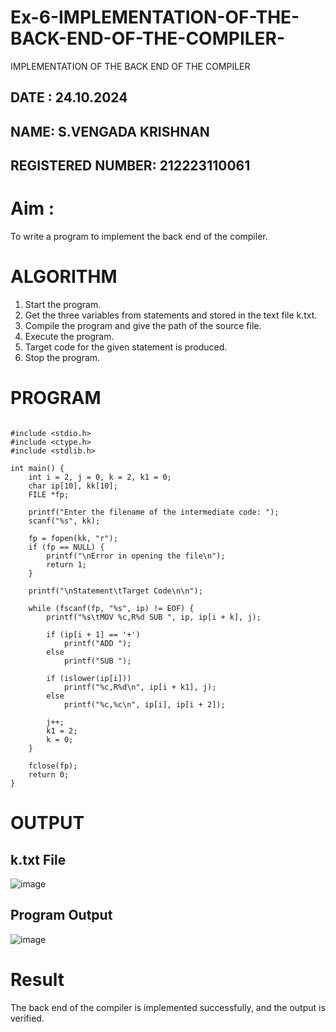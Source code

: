 # Ex-6-IMPLEMENTATION-OF-THE-BACK-END-OF-THE-COMPILER-
IMPLEMENTATION OF THE BACK END OF THE COMPILER 
## DATE : 24.10.2024
## NAME: S.VENGADA KRISHNAN
## REGISTERED NUMBER: 212223110061
# Aim :
To write a program to implement the back end of the compiler.
# ALGORITHM
1. Start the program.
2. Get the three variables from statements and stored in the text file k.txt.
3. Compile the program and give the path of the source file.
4. Execute the program.
5. Target code for the given statement is produced.
6. Stop the program.
# PROGRAM
```

#include <stdio.h>
#include <ctype.h>
#include <stdlib.h>

int main() {
    int i = 2, j = 0, k = 2, k1 = 0;
    char ip[10], kk[10];
    FILE *fp;

    printf("Enter the filename of the intermediate code: ");
    scanf("%s", kk);

    fp = fopen(kk, "r");
    if (fp == NULL) {
        printf("\nError in opening the file\n");
        return 1;
    }

    printf("\nStatement\tTarget Code\n\n");

    while (fscanf(fp, "%s", ip) != EOF) {
        printf("%s\tMOV %c,R%d SUB ", ip, ip[i + k], j);

        if (ip[i + 1] == '+')
            printf("ADD ");
        else
            printf("SUB ");

        if (islower(ip[i]))
            printf("%c,R%d\n", ip[i + k1], j);
        else
            printf("%c,%c\n", ip[i], ip[i + 2]);

        j++;
        k1 = 2;
        k = 0;
    }

    fclose(fp);
    return 0;
}

```
# OUTPUT

## k.txt File
![image](https://github.com/user-attachments/assets/7e1d7df1-1e4c-499f-80dc-169c2142e662)


## Program Output
![image](https://github.com/user-attachments/assets/012915af-66e2-4afa-8a32-7720492428f6)


# Result
The back end of the compiler is implemented successfully, and the output is verified.
